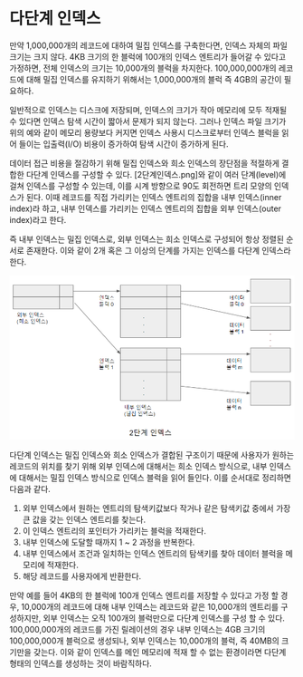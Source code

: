 # 다단계 인덱스

 만약 1,000,000개의 레코드에 대하여 밀집 인덱스를 구축한다면, 인덱스 자체의 파일 크기는 크지 않다. 4KB 크기의 한 블럭에 100개의 인덱스 엔트리가 들어갈 수 있다고 가정하면, 전체 인덱스의 크기는 10,000개의 블럭을 차지한다.
 100,000,000개의 레코드에 대해 밀집 인덱스를 유지하기 위해서는 1,000,000개의 블럭 즉 4GB의 공간이 필요하다.

 일반적으로 인덱스는 디스크에 저장되며, 인덱스의 크기가 작아 메모리에 모두 적재될 수 있다면 인덱스 탐색 시간이 짧아서 문제가 되지 않는다. 그러나 인덱스 파일 크기가 위의 예와 같이 메모리 용량보다 커지면 인덱스 사용시 디스크로부터 인덱스 블럭을 읽어 들이는 입출력(I/O) 비용이 증가하여 탐색 시간이 증가하게 된다.

 데이터 접근 비용을 절감하기 위해 밀집 인덱스와 희소 인덱스의 장단점을 적절하게 결합한 다단계 인덱스를 구성할 수 있다. [2단계인덱스.png]와 같이 여러 단계(level)에 걸쳐 인덱스를 구성할 수 있는데, 이를 시계 방향으로 90도 회전하면 트리 모양의 인덱스가 된다. 이때 레코드를 직접 가리키는 인덱스 엔트리의 집합을 내부 인덱스(inner index)라 하고, 내부 인덱스를 가리키는 인덱스 엔트리의 집합을 외부 인덱스(outer index)라고 한다.

 즉 내부 인덱스는 밀집 인덱스로, 외부 인덱스는 희소 인덱스로 구성되어 항상 정렬된 순서로 존재한다. 이와 같이 2개 혹은 그 이상의 단계를 가지는 인덱스를 다단계 인덱스라 한다.


 ![2단계인덱스](image/2단계인덱스.png)


 다단계 인덱스는 밀집 인덱스와 희소 인덱스가 결합된 구조이기 때문에 사용자가 원하는 레코드의 위치를 찾기 위해 외부 인덱스에 대해서는 희소 인덱스 방식으로, 내부 인덱스에 대해서는 밀집 인덱스 방식으로 인덱스 블럭을 읽어 들인다. 이를 순서대로 정리하면 다음과 같다.

1. 외부 인덱스에서 원하는 엔트리의 탐색키값보다 작거나 같은 탐색키값 중에서 가장 큰 값을 갖는 인덱스 엔트리를 찾는다.
2. 이 인덱스 엔트리의 포인터가 가리키는 블럭을 적재한다.
3. 내부 인덱스에 도달할 때까지 1 ~ 2 과정을 반복한다.
4. 내부 인덱스에서 조건과 일치하는 인덱스 엔트리의 탐색키를 찾아 데이터 블럭을 메모리에 적재한다.
5. 해당 레코드를 사용자에게 반환한다.

만약 예를 들어 4KB의 한 블럭에 100개 인덱스 엔트리를 저장할 수 있다고 가정 할 경우, 10,000개의 레코드에 대해 내부 인덱스는 레코드와 같은 10,000개의 엔트리를 구성하지만, 외부 인덱스는 오직 100개의 블럭만으로 다단계 인덱스를 구성 할 수 있다. 100,000,000개의 레코드를 가진 릴레이션의 경우 내부 인덱스는 4GB 크기의 100,000,000개 블럭으로 생성되나, 외부 인덱스는 10,000개의 블럭, 즉 40MB의 크기만을 갖는다. 이와 같이 인덱스를 메인 메모리에 적재 할 수 없는 환경이라면 다단계 형태의 인덱스를 생성하는 것이 바람직하다.